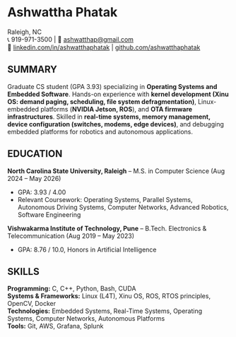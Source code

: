<div class="title-block">

# Ashwattha Phatak

Raleigh, NC  
📞 919-971-3500 | 📧 ashwatthap@gmail.com  
🔗 [linkedin.com/in/ashwatthaphatak](https://linkedin.com/in/ashwatthaphatak) | [github.com/ashwatthaphatak](https://github.com/ashwatthaphatak)

<div class="red-separator"></div>
</div>

## SUMMARY

Graduate CS student (GPA 3.93) specializing in **Operating Systems and Embedded Software**. Hands-on experience with **kernel development (Xinu OS: demand paging, scheduling, file system defragmentation)**, Linux-embedded platforms (**NVIDIA Jetson, ROS**), and **OTA firmware infrastructures**. Skilled in **real-time systems, memory management, device configuration (switches, modems, edge devices)**, and debugging embedded platforms for robotics and autonomous applications.

## EDUCATION

**North Carolina State University, Raleigh** – M.S. in Computer Science (Aug 2024 – May 2026)

- GPA: 3.93 / 4.00
- Relevant Coursework: Operating Systems, Parallel Systems, Autonomous Driving Systems, Computer Networks, Advanced Robotics, Software Engineering

**Vishwakarma Institute of Technology, Pune** – B.Tech. Electronics & Telecommunication (Aug 2019 – May 2023)

- GPA: 8.76 / 10.0, Honors in Artificial Intelligence

## SKILLS

**Programming:** C, C++, Python, Bash, CUDA  
**Systems & Frameworks:** Linux (L4T), Xinu OS, ROS, RTOS principles, OpenCV, Docker  
**Technologies:** Embedded Systems, Real-Time Systems, Operating Systems, Computer Networks, Autonomous Platforms  
**Tools:** Git, AWS, Grafana, Splunk
